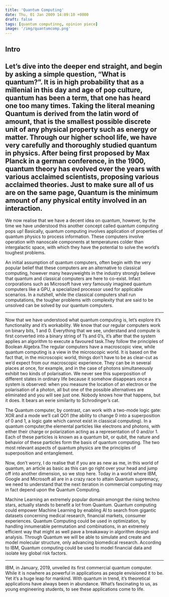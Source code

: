 ```yaml
---
title: 'Quantum Computing'
date: Thu, 01 Jan 2009 14:09:10 +0000
draft: false
tags: [quantum computinng, opinion piece]
image: '/img/quantumcomp.png'
---
```


Intro
-----

Let’s dive into the deeper end straight, and begin by asking a simple question, “What is quantum?”. It is in high probability that as a millenial in this day and age of pop culture, quantum has been a term, that one has heard one too many times. Taking the literal meaning Quantum is derived from the latin word of amount, that is the smallest possible discrete unit of any physical property such as energy or matter. Through our higher school life, we have very carefully and thoroughly studied quantum in physics. After being first proposed by Max Planck in a german conference, in the 1900, quantum theory has evolved over the years with various acclaimed scientists, proposing various acclaimed theories. Just to make sure all of us are on the same page, Quantum is the minimum amount of any physical entity involved in an interaction.
--------------------------------------------

We now realise that we have a decent idea on quantum, however, by the time we have understood this another concept called quantum computing pops up! Basically, quantum computing involves application of properties of quantum physics to process information. These computers involve operation with nanoscale components at temperatures colder than intergalactic space, with which they have the potential to solve the world’s toughest problems. 

An initial assumption of quantum computers, often begin with the very popular belief that these computers are an alternative to classical computing, however many heavyweights in the industry strongly believe that quantum and classical computers are here to co-exist. Infact corporations such as Microsoft have very famously imagined quantum computers like a GPU, a specialized processor used for applicable scenarios. In a nutshell, while the classical computers shall run computations, the tougher problems with complexity that are said to be unsolved can be solved by our quantum computers.

----------------------------------------------------
Now that we have understood what quantum computing is, let’s explore it’s functionality and it’s workability. We know that our regular computers work on binary bits, 1 and 0. Everything that we see, understand and compute is first converted into a binary string of 1’s and 0’s, it’s after that the system applies an algorithm to execute a favoured task.They follow the principles of Boolean Algebra.The regular computers have a macroscopic view, while quantum computing is a view in the microscopic world. It is based on the fact that, in the microscopic world, things don’t have to be as clear-cut as we’d expect from our macroscopic experience. They can be in several places at once, for example, and in the case of photons simultaneously exhibit two kinds of polarisation. We never see this superposition of different states in ordinary life because it somehow disappears once a system is observed: when you measure the location of an electron or the polarisation of a photon, all but one of the possible alternatives are eliminated and you will see just one. Nobody knows how that happens, but it does. It bears an eerie similarity to Schrodinger’s cat.

The Quantum computer, by contrast, can work with a two-mode logic gate: XOR and a mode we’ll call QO1 (the ability to change 0 into a superposition of 0 and 1, a logic gate which cannot exist in classical computing). In a quantum computer,the elemental particles like electrons and photons, with either their charge or polarization acting as a representation of 0 and/or 1. Each of these particles is known as a quantum bit, or qubit, the nature and behavior of these particles form the basis of quantum computing. The two most relevant aspects of quantum physics are the principles of superposition and entanglement.

Now, don’t worry, I do realise that if you are as new as me, in this world of quantum, an article as basic as this can go right over your head and jump off into another dimension, so we stop here. Today in a world where IBM, Google and Microsoft all are in a crazy race to attain Quantum supremacy, we need to understand that the next iteration in commercial computing may in fact depend upon the Quantum Computing.

Machine Learning an extremely popular domain amongst the rising techno stars, actually stands to benefit a lot from Quantum. Quantum computing could empower Machine Learning by enabling AI to search from gigantic datasets concerning medical research, financial markets, consumer experiences. Quantum Computing could be used in optimization, by handling innumerable permutation and combinations, in an extremely efficient way that might as well pave a breakaway in algorithm design and analysis. Through Quantum we will be able to simulate and create and model molecular structure, only advancing biomedical research. According to IBM, Quantum computing could be used to model financial data and isolate key global risk factors.

--------------------------------------------------------------

IBM, in January, 2019, unveiled its first commercial quantum computer. While it is nowhere as powerful in applications as people envisioned it to be. Yet it’s a huge leap for mankind. With quantum in trend, it’s theoretical applications have always been in abundance. What’s fascinating to us, as young engineering students, to see these applications come to life.   